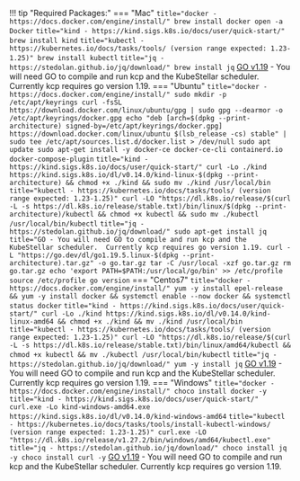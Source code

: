 <!--required-packages-start-->
!!! tip "Required Packages:"
    === "Mac"
        ``` title="docker - https://docs.docker.com/engine/install/"
        brew install docker
        open -a Docker
        ```
        ``` title="kind - https://kind.sigs.k8s.io/docs/user/quick-start/"
        brew install kind
        ```
        ``` title="kubectl - https://kubernetes.io/docs/tasks/tools/ (version range expected: 1.23-1.25)"
        brew install kubectl
        ```
        ``` title="jq - https://stedolan.github.io/jq/download/"
        brew install jq
        ```
        [GO v1.19](https://gist.github.com/jniltinho/8758e15a9ef80a189fce) - You will need GO to compile and run kcp and the KubeStellar scheduler.  Currently kcp requires go version 1.19.
    === "Ubuntu"
        ``` title="docker - https://docs.docker.com/engine/install/"
        sudo mkdir -p /etc/apt/keyrings
        curl -fsSL https://download.docker.com/linux/ubuntu/gpg | sudo gpg --dearmor -o /etc/apt/keyrings/docker.gpg
        echo "deb [arch=$(dpkg --print-architecture) signed-by=/etc/apt/keyrings/docker.gpg] https://download.docker.com/linux/ubuntu $(lsb_release -cs) stable" | sudo tee /etc/apt/sources.list.d/docker.list > /dev/null
        sudo apt update
        sudo apt-get install -y docker-ce docker-ce-cli containerd.io docker-compose-plugin
        ```
        ``` title="kind - https://kind.sigs.k8s.io/docs/user/quick-start/"
        curl -Lo ./kind https://kind.sigs.k8s.io/dl/v0.14.0/kind-linux-$(dpkg --print-architecture) && chmod +x ./kind && sudo mv ./kind /usr/local/bin
        ```
        ``` title="kubectl - https://kubernetes.io/docs/tasks/tools/ (version range expected: 1.23-1.25)"
        curl -LO "https://dl.k8s.io/release/$(curl -L -s https://dl.k8s.io/release/stable.txt)/bin/linux/$(dpkg --print-architecture)/kubectl && chmod +x kubectl && sudo mv ./kubectl /usr/local/bin/kubectl
        ```
        ``` title="jq - https://stedolan.github.io/jq/download/"
        sudo apt-get install jq
        ```
        ``` title="GO - You will need GO to compile and run kcp and the KubeStellar scheduler.  Currently kcp requires go version 1.19.
        curl -L "https://go.dev/dl/go1.19.5.linux-$(dpkg --print-architecture).tar.gz" -o go.tar.gz
        tar -C /usr/local -xzf go.tar.gz
        rm go.tar.gz
        echo 'export PATH=$PATH:/usr/local/go/bin' >> /etc/profile
        source /etc/profile
        go version
        ```
    === "Centos7"
        ``` title="docker - https://docs.docker.com/engine/install/"
        yum -y install epel-release && yum -y install docker && systemctl enable --now docker && systemctl status docker
        ```
        ``` title="kind - https://kind.sigs.k8s.io/docs/user/quick-start/"
        curl -Lo ./kind https://kind.sigs.k8s.io/dl/v0.14.0/kind-linux-amd64 && chmod +x ./kind && mv ./kind /usr/local/bin
        ```
        ``` title="kubectl - https://kubernetes.io/docs/tasks/tools/ (version range expected: 1.23-1.25)"
        curl -LO "https://dl.k8s.io/release/$(curl -L -s https://dl.k8s.io/release/stable.txt)/bin/linux/amd64/kubectl && chmod +x kubectl && mv ./kubectl /usr/local/bin/kubectl
        ```
        ``` title="jq - https://stedolan.github.io/jq/download/"
        yum -y install jq
        ```
        [GO v1.19](https://gist.github.com/jniltinho/8758e15a9ef80a189fce) - You will need GO to compile and run kcp and the KubeStellar scheduler.  Currently kcp requires go version 1.19.
    === "Windows"
        ``` title="docker - https://docs.docker.com/engine/install/"
        choco install docker -y
        ```
        ``` title="kind - https://kind.sigs.k8s.io/docs/user/quick-start/"
        curl.exe -Lo kind-windows-amd64.exe https://kind.sigs.k8s.io/dl/v0.14.0/kind-windows-amd64
        ```
        ``` title="kubectl - https://kubernetes.io/docs/tasks/tools/install-kubectl-windows/ (version range expected: 1.23-1.25)"
        curl.exe -LO "https://dl.k8s.io/release/v1.27.2/bin/windows/amd64/kubectl.exe"
        ```
        ``` title="jq - https://stedolan.github.io/jq/download/"
        choco install jq -y
        choco install curl -y
        ```
        [GO v1.19](https://gist.github.com/jniltinho/8758e15a9ef80a189fce) - You will need GO to compile and run kcp and the KubeStellar scheduler.  Currently kcp requires go version 1.19.
<!--required-packages-end-->
<!-- 
## 
  - [docker](https://docs.docker.com/engine/install/)
  - [kind](https://kind.sigs.k8s.io/)
  - [kubectl](https://kubernetes.io/docs/tasks/tools/) (version range expected: 1.23-1.25)
  - [jq](https://stedolan.github.io/jq/download/) -->
  